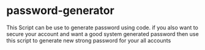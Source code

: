 # password-generator
This Script can be use to generate password using code. if you also want to secure your account and want a good system generated password then use this script to generate new strong password for your all accounts

